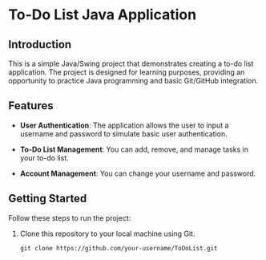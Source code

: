 # To-Do List Java Application

## Introduction

This is a simple Java/Swing project that demonstrates creating a to-do list application. The project is designed for learning purposes, providing an opportunity to practice Java programming and basic Git/GitHub integration.

## Features

- **User Authentication**: The application allows the user to input a username and password to simulate basic user authentication.

- **To-Do List Management**: You can add, remove, and manage tasks in your to-do list. 
  
- **Account Management**: You can change your username and password.
  
## Getting Started

Follow these steps to run the project:

1. Clone this repository to your local machine using Git.
   
   ```shell
   git clone https://github.com/your-username/ToDoList.git
